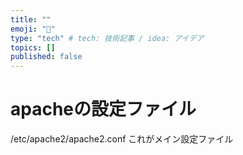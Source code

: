 ```yaml
---
title: ""
emoji: "📌"
type: "tech" # tech: 技術記事 / idea: アイデア
topics: []
published: false
---
```

# apacheの設定ファイル
/etc/apache2/apache2.conf
これがメイン設定ファイル　